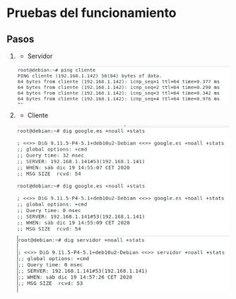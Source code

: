 # Pruebas del funcionamiento

## Pasos
1.  - Servidor
	
     ![1](https://github.com/jesusromero92/dnsmasq/blob/main/Fotos/6.png)

2.  - Cliente

     ![2](https://github.com/jesusromero92/dnsmasq/blob/main/Fotos/3.png)
     ![3](https://github.com/jesusromero92/dnsmasq/blob/main/Fotos/5.png) 


